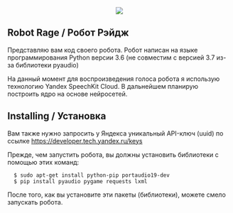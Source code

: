 <p align="center"><img src="https://raw.githubusercontent.com/azamatmurdalov/rage/master/rage.png"></p>

## Robot Rage / Робот Рэйдж

Представляю вам код своего робота. Робот написан на языке программирования Python версии 3.6 (не совместим с версией 3.7 из-за библиотеки pyaudio)

На данный момент для воспроизведения голоса робота я использую технологию Yandex SpeechKit Cloud.
В дальнейшем планирую построить ядро на основе нейросетей.

## Installing / Установка

Вам также нужно запросить у Яндекса уникальный API-ключ (uuid) по ссылке https://developer.tech.yandex.ru/keys

Прежде, чем запустить робота, вы должны установить библиотеки с помощью этих команд:

      $ sudo apt-get install python-pip portaudio19-dev
      $ pip install pyaudio pygame requests lxml

После того, как вы установите эти пакеты (библиотеки), можете смело запускать робота.
